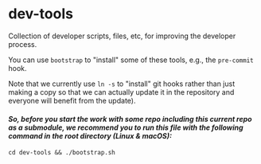 # dev-tools

Collection of developer scripts, files, etc, for improving the developer process.

You can use `bootstrap` to "install" some of these tools, e.g., the `pre-commit` hook.

Note that we currently use `ln -s` to "install" git hooks rather than just making a copy so that we can actually update it in the repository and everyone will benefit from the update).

#### ***So, before you start the work with some repo including this current repo as a submodule, we recommend you to run this file with the following command in the root directory (Linux & macOS):***

```
cd dev-tools && ./bootstrap.sh
```
